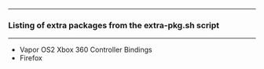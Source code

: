 ***
### Listing of extra packages from the extra-pkg.sh script
***

- Vapor OS2 Xbox 360 Controller Bindings
- Firefox
